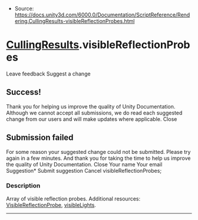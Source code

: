 * Source: https://docs.unity3d.com/6000.0/Documentation/ScriptReference/Rendering.CullingResults-visibleReflectionProbes.html

#  [CullingResults](https://docs.unity3d.com/6000.0/Documentation/ScriptReference/Rendering.CullingResults.html).visibleReflectionProbes
Leave feedback
Suggest a change
## Success!
Thank you for helping us improve the quality of Unity Documentation. Although we cannot accept all submissions, we do read each suggested change from our users and will make updates where applicable.
Close
## Submission failed
For some reason your suggested change could not be submitted. Please <a>try again</a> in a few minutes. And thank you for taking the time to help us improve the quality of Unity Documentation.
Close
Your name Your email Suggestion* Submit suggestion
Cancel
visibleReflectionProbes; 
### Description
Array of visible reflection probes.
Additional resources: [VisibleReflectionProbe](https://docs.unity3d.com/6000.0/Documentation/ScriptReference/Rendering.VisibleReflectionProbe.html), [visibleLights](https://docs.unity3d.com/6000.0/Documentation/ScriptReference/Rendering.CullingResults-visibleLights.html).
* * *
